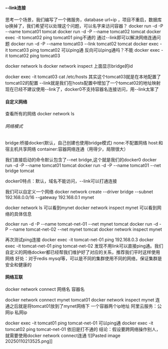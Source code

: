 #### --link连接
思考一个场景，我们编写了一个微服务，database url=ip ，项目不重启，数据库ip换掉了，我们希望可以处理这个问题，可以名字来访问容器？
docker run -d -P --name tomcat01 tomcat
docker run -d -P --name tomcat02 tomcat
docker exec -it tomcat02 ping tomcat01  ping不通的
通过--link即可以解决网络连通问题
docker run -d -P --name tomcat03 --link tomcat02 tomcat
docker exec -it tomcat03 ping tomcat02 可以ping通
反向可以ping通吗？不能
docker exec -it tomcat02 ping tomcat03

docker network ls
docker network inspect 上面显示bridge的id

docker exec -it tomcat03 cat /etc/hosts
其实这个tomcat03就是在本地配置了tomcat02的配置
--link就是我们在hosts配置中增加了一个tomcat02的地址映射
现在已经不建议使用--link了，docker0不支持容器名连接访问，用--link太笨了

#### 自定义网络
查看所有的网络
docker network ls 
###### 网络模式
bridge:桥接docker(默认，自己创建也使用bridge模式)
none:不配置网络
host:和宿主机共享网络
container:容器网络连通（用得少，局限很大）

我们直接启动的命令默认包含了--net bridge,这个就是我们的docker0
docker run -d -P --name tomcat01 tomcat
docker run -d -P --name tomcat01 --net bridge tomcat

docker0特点：默认，域名不能访问，--link可以打通连接

我们可以自定义一个网络
docker network create --driver bridge --subnet 192.168.0.0/16 --gateway 192.168.0.1 mynet

docker network ls
可以看到mynet
docker network inspect mynet
可以看到网络的具体信息

docker run -d -P --name tomcat-net-01 --net mynet tomcat
docker run -d -P --name tomcat-net-02 --net mynet tomcat
docker network inspect mynet

再次测试ping连接
docker exec -it tomcat-net-01 ping 192.168.0.3
docker exec -it tomcat-net-01 ping tomcat-net-02
发现不用link可以直接ping通。我们自定义的网络docker都已经帮我们维护好了对应的关系，推荐我们平时这样使用网络
好处：对于redis mysql等，可以是不同的集群使用不同的网络，保证集群是安全和健康的


#### 网络互联
docker network connect 网络名 容器名

docker network connect mynet tomcat01
docker network inspect mynet
连通之后就是将tomcat01放到了mynet网络下
一个容器两个ip地址
阿里云服务：公网ip  私网ip

docker exec -it tomcat01 ping tomcat-net-01
可以ping通
docker exec -it tomcat02 ping tomcat-net-01
依旧是打不通的
结论：假设要跨网络操作别人，就需要使用docker network connect连通
![[Pasted image 20250110213525.png]]